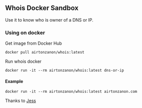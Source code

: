 ## Whois Docker Sandbox

Use it to know who is owner of a DNS or IP.

### Using on docker

Get image from Docker Hub

```
docker pull airtonzanon/whois:latest
```

Run whois docker

```
docker run -it --rm airtonzanon/whois:latest dns-or-ip
```

#### Example

```
docker run -it --rm airtonzanon/whois:latest airtonzanon.com
```

Thanks to [Jess](https://github.com/jfrazelle)
